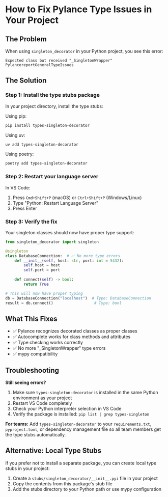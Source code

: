 # How to Fix Pylance Type Issues in Your Project

## The Problem
When using `singleton_decorator` in your Python project, you see this error:
```
Expected class but received "_SingletonWrapper" PylancereportGeneralTypeIssues
```

## The Solution

### Step 1: Install the type stubs package

In your project directory, install the type stubs:

Using pip:
```bash
pip install types-singleton-decorator
```

Using uv:
```bash
uv add types-singleton-decorator
```

Using poetry:
```bash
poetry add types-singleton-decorator
```

### Step 2: Restart your language server

In VS Code:
1. Press `Cmd+Shift+P` (macOS) or `Ctrl+Shift+P` (Windows/Linux)
2. Type "Python: Restart Language Server"
3. Press Enter

### Step 3: Verify the fix

Your singleton classes should now have proper type support:

```python
from singleton_decorator import singleton

@singleton
class DatabaseConnection:  # ✅ No more type errors
    def __init__(self, host: str, port: int = 5432):
        self.host = host
        self.port = port
    
    def connect(self) -> bool:
        return True

# This will now have proper typing
db = DatabaseConnection("localhost")  # Type: DatabaseConnection
result = db.connect()                  # Type: bool
```

## What This Fixes

- ✅ Pylance recognizes decorated classes as proper classes
- ✅ Autocomplete works for class methods and attributes  
- ✅ Type checking works correctly
- ✅ No more "_SingletonWrapper" type errors
- ✅ mypy compatibility

## Troubleshooting

**Still seeing errors?**
1. Make sure `types-singleton-decorator` is installed in the same Python environment as your project
2. Restart VS Code completely
3. Check your Python interpreter selection in VS Code
4. Verify the package is installed: `pip list | grep types-singleton`

**For teams:**
Add `types-singleton-decorator` to your `requirements.txt`, `pyproject.toml`, or dependency management file so all team members get the type stubs automatically.

## Alternative: Local Type Stubs

If you prefer not to install a separate package, you can create local type stubs in your project:

1. Create a `stubs/singleton_decorator/__init__.pyi` file in your project
2. Copy the contents from this package's stub file
3. Add the stubs directory to your Python path or use mypy configuration
